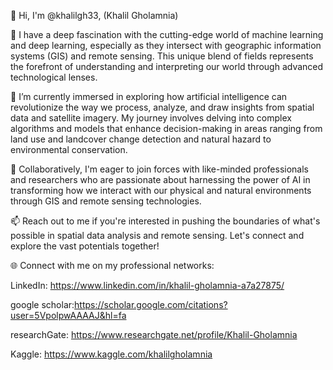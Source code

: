 👋 Hi, I'm @khalilgh33, (Khalil Gholamnia)

👀 I have a deep fascination with the cutting-edge world of machine learning and deep learning, especially as they intersect with geographic information systems (GIS) and remote sensing. This unique blend of fields represents the forefront of understanding and interpreting our world through advanced technological lenses.

🌱 I’m currently immersed in exploring how artificial intelligence can revolutionize the way we process, analyze, and draw insights from spatial data and satellite imagery. My journey involves delving into complex algorithms and models that enhance decision-making in areas ranging from land use and landcover change detection and natural hazard to environmental conservation.

💞️ Collaboratively, I'm eager to join forces with like-minded professionals and researchers who are passionate about harnessing the power of AI in transforming how we interact with our physical and natural environments through GIS and remote sensing technologies.

📫 Reach out to me if you're interested in pushing the boundaries of what's possible in spatial data analysis and remote sensing. Let's connect and explore the vast potentials together!

🌐 Connect with me on my professional networks:

LinkedIn: https://www.linkedin.com/in/khalil-gholamnia-a7a27875/

google scholar:https://scholar.google.com/citations?user=5VpolpwAAAAJ&hl=fa

researchGate: https://www.researchgate.net/profile/Khalil-Gholamnia

Kaggle: https://www.kaggle.com/khalilgholamnia



